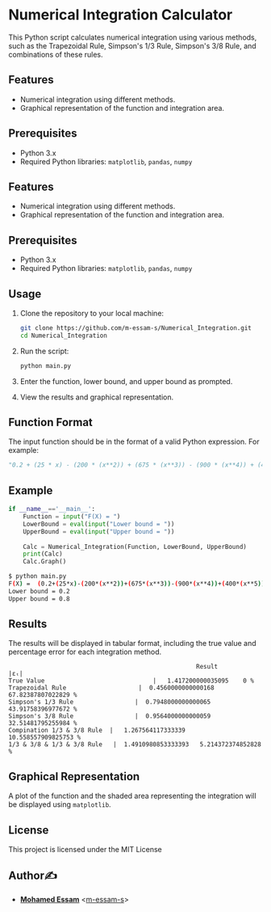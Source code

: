 # Numerical Integration Calculator

This Python script calculates numerical integration using various methods, such as the Trapezoidal Rule, Simpson's 1/3 Rule, Simpson's 3/8 Rule, and combinations of these rules.

## Features

- Numerical integration using different methods.
- Graphical representation of the function and integration area.

## Prerequisites

- Python 3.x
- Required Python libraries: `matplotlib`, `pandas`, `numpy`

## Features

- Numerical integration using different methods.
- Graphical representation of the function and integration area.

## Prerequisites

- Python 3.x
- Required Python libraries: `matplotlib`, `pandas`, `numpy`

## Usage

1. Clone the repository to your local machine:

   ```bash
   git clone https://github.com/m-essam-s/Numerical_Integration.git
   cd Numerical_Integration
   ```

2. Run the script:

   ```bash
   python main.py
   ```

3. Enter the function, lower bound, and upper bound as prompted.

4. View the results and graphical representation.

## Function Format

The input function should be in the format of a valid Python expression. For example:

```python
"0.2 + (25 * x) - (200 * (x**2)) + (675 * (x**3)) - (900 * (x**4)) + (400 * (x**5))"
```

## Example

```python
if __name__=='__main__':
    Function = input("F(X) = ")
    LowerBound = eval(input("Lower bound = "))
    UpperBound = eval(input("Upper bound = "))
    
    Calc = Numerical_Integration(Function, LowerBound, UpperBound)
    print(Calc)
    Calc.Graph()
```
```bash
$ python main.py
F(X) =  (0.2+(25*x)-(200*(x**2))+(675*(x**3))-(900*(x**4))+(400*(x**5)))
Lower bound = 0.2
Upper bound = 0.8
```

## Results

The results will be displayed in tabular format, including the true value and percentage error for each integration method.

```
                                                    Result                             |εₜ|
True Value                              |   1.417200000035095    0 %
Trapezoidal Rule                    |  0.4560000000000168   67.82387807022829 %
Simpson's 1/3 Rule                 |  0.7948000000000065   43.91758396977672 % 
Simpson's 3/8 Rule                 |  0.9564000000000059   32.51481795255984 %
Compination 1/3 & 3/8 Rule  |   1.267564117333339    10.558557909825753 %
1/3 & 3/8 & 1/3 & 3/8 Rule   |  1.4910980853333393   5.214372374852828 %
```

## Graphical Representation

A plot of the function and the shaded area representing the integration will be displayed using `matplotlib`.

## License

This project is licensed under the MIT License

## Author✍️

* **[Mohamed Essam](https://twitter.com/m-essam-s)** <[m-essam-s](https://github.com/m-essam-s)>